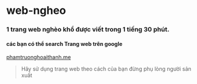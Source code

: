 # web-ngheo
### 1 trang web **nghèo khổ** được viết trong 1 tiếng 30 phút.
#### các bạn có thể search Trang web trên google 
[phamtruonghoaithanh.me](http://phamtruonghoaithanh.me/)
> Hãy sử dụng trang web theo cách của bạn đừng phụ lòng người sản xuất
